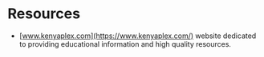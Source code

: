 # Resources

* [www.kenyaplex.com](https://www.kenyaplex.com/) website dedicated to providing educational information and high quality resources.

